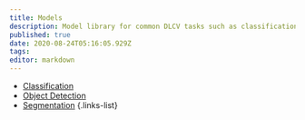 ```yaml
---
title: Models
description: Model library for common DLCV tasks such as classification, detection, segmentation and more.
published: true
date: 2020-08-24T05:16:05.929Z
tags: 
editor: markdown
---
```


- [Classification](https://cral.segmind.com/api/models/classification)
- [Object Detection](https://cral.segmind.com/api/models/ObjectDetection)
- [Segmentation](https://cral.segmind.com/api/models/segmentation)
{.links-list}
